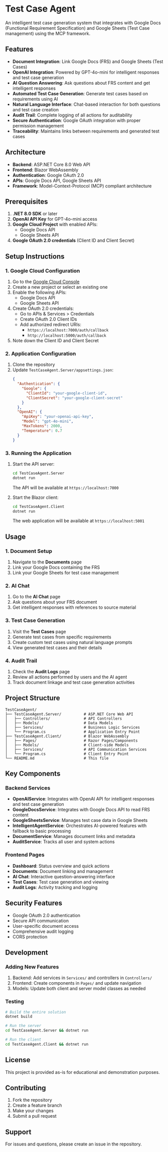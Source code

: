 # Test Case Agent

An intelligent test case generation system that integrates with Google Docs (Functional Requirement Specification) and Google Sheets (Test Case management) using the MCP framework.

## Features

- **Document Integration**: Link Google Docs (FRS) and Google Sheets (Test Cases)
- **OpenAI Integration**: Powered by GPT-4o-mini for intelligent responses and test case generation
- **AI Question Answering**: Ask questions about FRS content and get intelligent responses
- **Automated Test Case Generation**: Generate test cases based on requirements using AI
- **Natural Language Interface**: Chat-based interaction for both questions and test case creation
- **Audit Trail**: Complete logging of all actions for auditability
- **Secure Authentication**: Google OAuth integration with proper permission management
- **Traceability**: Maintains links between requirements and generated test cases

## Architecture

- **Backend**: ASP.NET Core 8.0 Web API
- **Frontend**: Blazor WebAssembly
- **Authentication**: Google OAuth 2.0
- **APIs**: Google Docs API, Google Sheets API
- **Framework**: Model-Context-Protocol (MCP) compliant architecture

## Prerequisites

1. **.NET 8.0 SDK** or later
2. **OpenAI API Key** for GPT-4o-mini access
3. **Google Cloud Project** with enabled APIs:
   - Google Docs API
   - Google Sheets API
4. **Google OAuth 2.0 credentials** (Client ID and Client Secret)

## Setup Instructions

### 1. Google Cloud Configuration

1. Go to the [Google Cloud Console](https://console.cloud.google.com/)
2. Create a new project or select an existing one
3. Enable the following APIs:
   - Google Docs API
   - Google Sheets API
4. Create OAuth 2.0 credentials:
   - Go to APIs & Services > Credentials
   - Create OAuth 2.0 Client IDs
   - Add authorized redirect URIs:
     - `https://localhost:7000/auth/callback`
     - `http://localhost:5000/auth/callback`
5. Note down the Client ID and Client Secret

### 2. Application Configuration

1. Clone the repository
2. Update `TestCaseAgent.Server/appsettings.json`:
   ```json
   {
     "Authentication": {
       "Google": {
         "ClientId": "your-google-client-id",
         "ClientSecret": "your-google-client-secret"
       }
     },
     "OpenAI": {
       "ApiKey": "your-openai-api-key",
       "Model": "gpt-4o-mini",
       "MaxTokens": 2000,
       "Temperature": 0.7
     }
   }
   ```

### 3. Running the Application

1. Start the API server:
   ```bash
   cd TestCaseAgent.Server
   dotnet run
   ```
   The API will be available at `https://localhost:7000`

2. Start the Blazor client:
   ```bash
   cd TestCaseAgent.Client
   dotnet run
   ```
   The web application will be available at `https://localhost:5001`

## Usage

### 1. Document Setup
1. Navigate to the **Documents** page
2. Link your Google Docs containing the FRS
3. Link your Google Sheets for test case management

### 2. AI Chat
1. Go to the **AI Chat** page
2. Ask questions about your FRS document
3. Get intelligent responses with references to source material

### 3. Test Case Generation
1. Visit the **Test Cases** page
2. Generate test cases from specific requirements
3. Create custom test cases using natural language prompts
4. View generated test cases and their details

### 4. Audit Trail
1. Check the **Audit Logs** page
2. Review all actions performed by users and the AI agent
3. Track document linkage and test case generation activities

## Project Structure

```
TestCaseAgent/
├── TestCaseAgent.Server/          # ASP.NET Core Web API
│   ├── Controllers/               # API Controllers
│   ├── Models/                    # Data Models
│   ├── Services/                  # Business Logic Services
│   └── Program.cs                 # Application Entry Point
├── TestCaseAgent.Client/          # Blazor WebAssembly
│   ├── Pages/                     # Razor Pages/Components
│   ├── Models/                    # Client-side Models
│   ├── Services/                  # API Communication Services
│   └── Program.cs                 # Client Entry Point
└── README.md                      # This file
```

## Key Components

### Backend Services
- **OpenAIService**: Integrates with OpenAI API for intelligent responses and test case generation
- **GoogleDocsService**: Integrates with Google Docs API to read FRS content
- **GoogleSheetsService**: Manages test case data in Google Sheets
- **IntelligentAgentService**: Orchestrates AI-powered features with fallback to basic processing
- **DocumentService**: Manages document links and metadata
- **AuditService**: Tracks all user and system actions

### Frontend Pages
- **Dashboard**: Status overview and quick actions
- **Documents**: Document linking and management
- **AI Chat**: Interactive question-answering interface
- **Test Cases**: Test case generation and viewing
- **Audit Logs**: Activity tracking and logging

## Security Features

- Google OAuth 2.0 authentication
- Secure API communication
- User-specific document access
- Comprehensive audit logging
- CORS protection

## Development

### Adding New Features
1. Backend: Add services in `Services/` and controllers in `Controllers/`
2. Frontend: Create components in `Pages/` and update navigation
3. Models: Update both client and server model classes as needed

### Testing
```bash
# Build the entire solution
dotnet build

# Run the server
cd TestCaseAgent.Server && dotnet run

# Run the client
cd TestCaseAgent.Client && dotnet run
```

## License

This project is provided as-is for educational and demonstration purposes.

## Contributing

1. Fork the repository
2. Create a feature branch
3. Make your changes
4. Submit a pull request

## Support

For issues and questions, please create an issue in the repository.